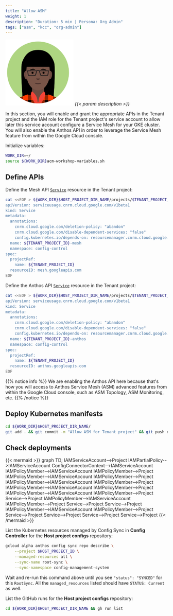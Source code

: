 ```yaml
---
title: "Allow ASM"
weight: 1
description: "Duration: 5 min | Persona: Org Admin"
tags: ["asm", "kcc", "org-admin"]
---
```

![Org Admin](/images/org-admin.png)
_{{< param description >}}_

In this section, you will enable and grant the appropriate APIs in the Tenant project and the IAM role for the Tenant project's service account to allow later this service account configure a Service Mesh for your GKE cluster. You will also enable the Anthos API in order to leverage the Service Mesh feature from within the Google Cloud console.

Initialize variables:
```Bash
WORK_DIR=~/
source ${WORK_DIR}acm-workshop-variables.sh
```

## Define APIs

Define the Mesh API [`Service`](https://cloud.google.com/config-connector/docs/reference/resource-docs/serviceusage/service) resource in the Tenant project:
```Bash
cat <<EOF > ${WORK_DIR}$HOST_PROJECT_DIR_NAME/projects/$TENANT_PROJECT_ID/mesh-service.yaml
apiVersion: serviceusage.cnrm.cloud.google.com/v1beta1
kind: Service
metadata:
  annotations:
    cnrm.cloud.google.com/deletion-policy: "abandon"
    cnrm.cloud.google.com/disable-dependent-services: "false"
    config.kubernetes.io/depends-on: resourcemanager.cnrm.cloud.google.com/namespaces/config-control/Project/${TENANT_PROJECT_ID}
  name: ${TENANT_PROJECT_ID}-mesh
  namespace: config-control
spec:
  projectRef:
    name: ${TENANT_PROJECT_ID}
  resourceID: mesh.googleapis.com
EOF
```

Define the Anthos API [`Service`](https://cloud.google.com/config-connector/docs/reference/resource-docs/serviceusage/service) resource in the Tenant project:
```Bash
cat <<EOF > ${WORK_DIR}$HOST_PROJECT_DIR_NAME/projects/$TENANT_PROJECT_ID/anthos-service.yaml
apiVersion: serviceusage.cnrm.cloud.google.com/v1beta1
kind: Service
metadata:
  annotations:
    cnrm.cloud.google.com/deletion-policy: "abandon"
    cnrm.cloud.google.com/disable-dependent-services: "false"
    config.kubernetes.io/depends-on: resourcemanager.cnrm.cloud.google.com/namespaces/config-control/Project/${TENANT_PROJECT_ID}
  name: ${TENANT_PROJECT_ID}-anthos
  namespace: config-control
spec:
  projectRef:
    name: ${TENANT_PROJECT_ID}
  resourceID: anthos.googleapis.com
EOF
```
{{% notice info %}}
We are enabling the Anthos API here because that's how you will access to Anthos Service Mesh (ASM) advanced features from within the Google Cloud console, such as ASM Topology, ASM Monitoring, etc.
{{% /notice %}}

## Deploy Kubernetes manifests

```Bash
cd ${WORK_DIR}$HOST_PROJECT_DIR_NAME/
git add . && git commit -m "Allow ASM for Tenant project" && git push origin main
```

## Check deployments

{{< mermaid >}}
graph TD;
  IAMServiceAccount-->Project
  IAMPartialPolicy-->IAMServiceAccount
  ConfigConnectorContext-->IAMServiceAccount
  IAMPolicyMember-->IAMServiceAccount
  IAMPolicyMember-->Project
  IAMPolicyMember-->IAMServiceAccount
  IAMPolicyMember-->Project
  IAMPolicyMember-->IAMServiceAccount
  IAMPolicyMember-->Project
  IAMPolicyMember-->IAMServiceAccount
  IAMPolicyMember-->Project
  IAMPolicyMember-->IAMServiceAccount
  IAMPolicyMember-->Project
  Service-->Project
  IAMPolicyMember-->IAMServiceAccount
  IAMPolicyMember-->Project
  Service-->Project
  Service-->Project
  IAMPolicyMember-->IAMServiceAccount
  IAMPolicyMember-->Project
  Service-->Project
  Service-->Project
  Service-->Project
  Service-->Project
{{< /mermaid >}}

List the Kubernetes resources managed by Config Sync in **Config Controller** for the **Host project configs** repository:
```Bash
gcloud alpha anthos config sync repo describe \
    --project $HOST_PROJECT_ID \
    --managed-resources all \
    --sync-name root-sync \
    --sync-namespace config-management-system
```
Wait and re-run this command above until you see `"status": "SYNCED"` for this `RootSync`. All the `managed_resources` listed should have `STATUS: Current` as well.

List the GitHub runs for the **Host project configs** repository:
```Bash
cd ${WORK_DIR}$HOST_PROJECT_DIR_NAME && gh run list
```